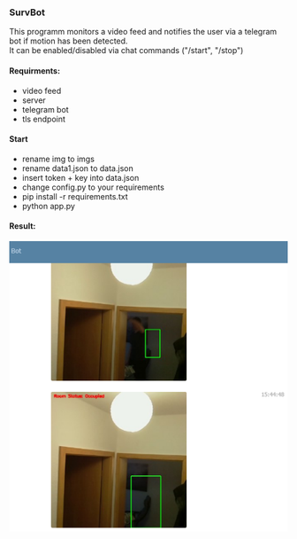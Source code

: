 ### SurvBot
This programm monitors a video feed and notifies the user via a telegram bot if motion has been detected.  
It can be enabled/disabled via chat commands ("/start", "/stop") 

#### Requirments:
- video feed
- server 
- telegram bot
- tls endpoint


#### Start
- rename img to imgs
- rename data1.json to data.json
- insert token + key into data.json
- change config.py to your requirements
- pip install -r requirements.txt
- python app.py

#### Result:
![](1.png)
